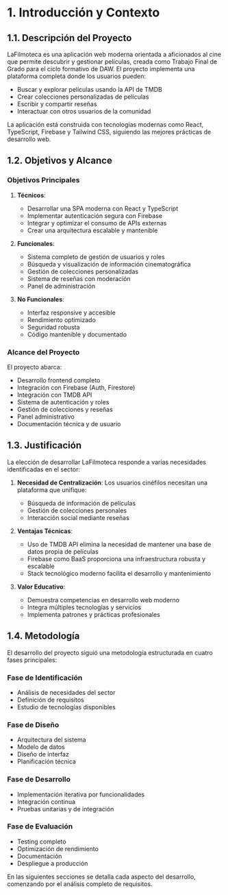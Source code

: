 # 1. Introducción y Contexto

## 1.1. Descripción del Proyecto

LaFilmoteca es una aplicación web moderna orientada a aficionados al cine que permite descubrir y gestionar películas, creada como Trabajo Final de Grado para el ciclo formativo de DAW. El proyecto implementa una plataforma completa donde los usuarios pueden:

- Buscar y explorar películas usando la API de TMDB
- Crear colecciones personalizadas de películas
- Escribir y compartir reseñas
- Interactuar con otros usuarios de la comunidad

La aplicación está construida con tecnologías modernas como React, TypeScript, Firebase y Tailwind CSS, siguiendo las mejores prácticas de desarrollo web.

## 1.2. Objetivos y Alcance

### Objetivos Principales

1. **Técnicos**:
   - Desarrollar una SPA moderna con React y TypeScript
   - Implementar autenticación segura con Firebase
   - Integrar y optimizar el consumo de APIs externas
   - Crear una arquitectura escalable y mantenible

2. **Funcionales**:
   - Sistema completo de gestión de usuarios y roles
   - Búsqueda y visualización de información cinematográfica
   - Gestión de colecciones personalizadas
   - Sistema de reseñas con moderación
   - Panel de administración

3. **No Funcionales**:
   - Interfaz responsive y accesible
   - Rendimiento optimizado
   - Seguridad robusta
   - Código mantenible y documentado

### Alcance del Proyecto

El proyecto abarca:
- Desarrollo frontend completo
- Integración con Firebase (Auth, Firestore)
- Integración con TMDB API
- Sistema de autenticación y roles
- Gestión de colecciones y reseñas
- Panel administrativo
- Documentación técnica y de usuario

## 1.3. Justificación

La elección de desarrollar LaFilmoteca responde a varias necesidades identificadas en el sector:

1. **Necesidad de Centralización**: Los usuarios cinéfilos necesitan una plataforma que unifique:
   - Búsqueda de información de películas
   - Gestión de colecciones personales
   - Interacción social mediante reseñas

2. **Ventajas Técnicas**:
   - Uso de TMDB API elimina la necesidad de mantener una base de datos propia de películas
   - Firebase como BaaS proporciona una infraestructura robusta y escalable
   - Stack tecnológico moderno facilita el desarrollo y mantenimiento

3. **Valor Educativo**:
   - Demuestra competencias en desarrollo web moderno
   - Integra múltiples tecnologías y servicios
   - Implementa patrones y prácticas profesionales

## 1.4. Metodología

El desarrollo del proyecto siguió una metodología estructurada en cuatro fases principales:

### Fase de Identificación
- Análisis de necesidades del sector
- Definición de requisitos
- Estudio de tecnologías disponibles

### Fase de Diseño
- Arquitectura del sistema
- Modelo de datos
- Diseño de interfaz
- Planificación técnica

### Fase de Desarrollo
- Implementación iterativa por funcionalidades
- Integración continua
- Pruebas unitarias y de integración

### Fase de Evaluación
- Testing completo
- Optimización de rendimiento
- Documentación
- Despliegue a producción

En las siguientes secciones se detalla cada aspecto del desarrollo, comenzando por el análisis completo de requisitos.